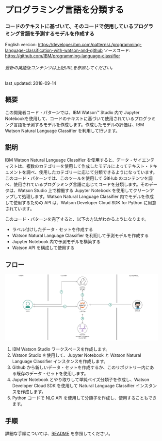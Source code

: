 # プログラミング言語を分類する

### コードのテキストに基づいて、そのコードで使用しているプログラミング言語を予測するモデルを作成する

English version: https://developer.ibm.com/patterns/./programming-language-classification-with-watson-and-github
  ソースコード: https://github.com/IBM/programming-language-classifier

###### 最新の英語版コンテンツは上記URLを参照してください。
last_updated: 2018-09-14

 ## 概要

この開発者コード・パターンでは、IBM Watson™ Studio 内で Jupyter Notebookを使用して、コードのテキストに基づいて使用されているプログラミング言語を予測するモデルを作成します。作成したモデルの評価は、IBM Watson Natural Language Classifier を利用して行います。

## 説明

IBM Watson Natural Language Classifier を使用すると、データ・サイエンティストは、複数のカテゴリーを使用して作成したモデルによってテキスト・ドキュメントを調べ、使用したカテゴリーに応じて分類できるようになっています。このコード・パターンでは、このツールを使用して GitHub のコンテンツを調べ、使用されているプログラミング言語に応じてコードを分類します。そのデータは、Watson Studio 上で稼働する Jupyter Notebook を使用してクリーンアップして処理します。Watson Natural Language Classifier 内でモデルを作成して使用するための API は、Watson Developer Cloud SDK for Python に用意されています。

このコード・パターンを完了すると、以下の方法がわかるようになります。

* ラベル付けしたデータ・セットを作成する
* Watson Natural Language Classifier を利用して予測モデルを作成する
* Jupyter Notebook 内で予測モデルを構築する
* Watson API を構成して使用する

## フロー

![フロー](./images/arch-programming-language-classification-with-watson-and-github.png)

1. IBM Watson Studio ワークスペースを作成します。
2. Watson Studio を使用して、Jupyter Notebook と Watson Natural Language Classifier インスタンスを作成します。
3. Github から新しいデータ・セットを作成するか、このリポジトリー内にある既存のデータ・セットを使用します。
4. Jupyter Notebook とやり取りして単純ベイズ分類子を作成し、Watson Developer Cloud SDK を使用して Natural Language Classifier インスタンスを作成します。
5. Python コードで NLC API を使用して分類子を作成し、使用することもできます。

## 手順

詳細な手順については、[README](https://github.com/IBM/programming-language-classifier/blob/master/README.md) を参照してください。
